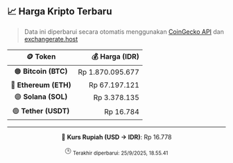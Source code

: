 

<!-- HARGA_KRIPTO -->
## 📈 Harga Kripto Terbaru

> Data ini diperbarui secara otomatis menggunakan [CoinGecko API](https://www.coingecko.com/) dan [exchangerate.host](https://exchangerate.host/)

<div align="center">

| 🪙 Token | 💰 Harga (IDR) |
|:------:|---------------:|
| 🟠 **Bitcoin (BTC)**   | Rp 1.870.095.677 |
| 🔵 **Ethereum (ETH)**  | Rp 67.197.121 |
| 🟣 **Solana (SOL)**    | Rp 3.378.135 |
| 🟢 **Tether (USDT)**   | Rp 16.784 |

---

💱 **Kurs Rupiah (USD → IDR)**: Rp 16.778

🕒 <sub>Terakhir diperbarui: 25/9/2025, 18.55.41</sub>

</div>
<!-- /HARGA_KRIPTO -->